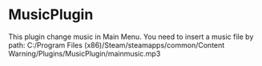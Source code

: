 # MusicPlugin
This plugin change music in Main Menu.
You need to insert a music file by path:
C:/Program Files (x86)/Steam/steamapps/common/Content Warning/Plugins/MusicPlugin/mainmusic.mp3